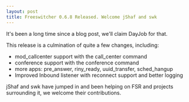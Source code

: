 ```yaml
--- 
layout: post
title: Freeswitcher 0.6.8 Released. Welcome jShaf and swk
---
```

It's been a long time since a blog post, we'll claim DayJob for that.

This release is a culmination of quite a few changes, including:

 * mod\_callcenter support with the call\_center command
 * conference support with the conference command
 * more apps: pre\_answer, riny\_ready, uuid\_transfer, sched\_hangup
 * Improved Inbound listener with reconnect support and better logging

jShaf and swk have jumped in and been helping on FSR and projects surrounding it, we 
welcome their contributions.
